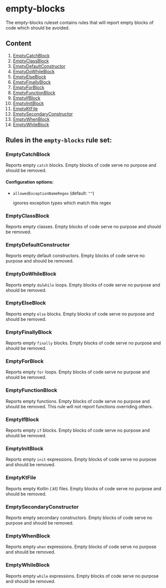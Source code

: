 # empty-blocks

The empty-blocks ruleset contains rules that will report empty blocks of code
which should be avoided.

## Content

1. [EmptyCatchBlock](#emptycatchblock)
2. [EmptyClassBlock](#emptyclassblock)
3. [EmptyDefaultConstructor](#emptydefaultconstructor)
4. [EmptyDoWhileBlock](#emptydowhileblock)
5. [EmptyElseBlock](#emptyelseblock)
6. [EmptyFinallyBlock](#emptyfinallyblock)
7. [EmptyForBlock](#emptyforblock)
8. [EmptyFunctionBlock](#emptyfunctionblock)
9. [EmptyIfBlock](#emptyifblock)
10. [EmptyInitBlock](#emptyinitblock)
11. [EmptyKtFile](#emptyktfile)
12. [EmptySecondaryConstructor](#emptysecondaryconstructor)
13. [EmptyWhenBlock](#emptywhenblock)
14. [EmptyWhileBlock](#emptywhileblock)
## Rules in the `empty-blocks` rule set:

### EmptyCatchBlock

Reports empty `catch` blocks. Empty blocks of code serve no purpose and should be removed.

#### Configuration options:

* `allowedExceptionNameRegex` (default: `""`)

   ignores exception types which match this regex

### EmptyClassBlock

Reports empty classes. Empty blocks of code serve no purpose and should be removed.

### EmptyDefaultConstructor

Reports empty default constructors. Empty blocks of code serve no purpose and should be removed.

### EmptyDoWhileBlock

Reports empty `do`/`while` loops. Empty blocks of code serve no purpose and should be removed.

### EmptyElseBlock

Reports empty `else` blocks. Empty blocks of code serve no purpose and should be removed.

### EmptyFinallyBlock

Reports empty `finally` blocks. Empty blocks of code serve no purpose and should be removed.

### EmptyForBlock

Reports empty `for` loops. Empty blocks of code serve no purpose and should be removed.

### EmptyFunctionBlock

Reports empty functions. Empty blocks of code serve no purpose and should be removed.
This rule will not report functions overriding others.

### EmptyIfBlock

Reports empty `if` blocks. Empty blocks of code serve no purpose and should be removed.

### EmptyInitBlock

Reports empty `init` expressions. Empty blocks of code serve no purpose and should be removed.

### EmptyKtFile

Reports empty Kotlin (.kt) files. Empty blocks of code serve no purpose and should be removed.

### EmptySecondaryConstructor

Reports empty secondary constructors. Empty blocks of code serve no purpose and should be removed.

### EmptyWhenBlock

Reports empty `when` expressions. Empty blocks of code serve no purpose and should be removed.

### EmptyWhileBlock

Reports empty `while` expressions. Empty blocks of code serve no purpose and should be removed.
